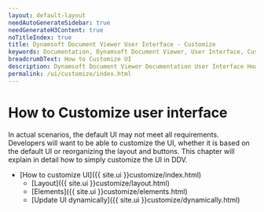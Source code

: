 ```yaml
---
layout: default-layout
needAutoGenerateSidebar: true
needGenerateH3Content: true
noTitleIndex: true
title: Dynamsoft Document Viewer User Interface - Customize
keywords: Documentation, Dynamsoft Document Viewer, User Interface, Customize 
breadcrumbText: How to Customize UI
description: Dynamsoft Document Viewer Documentation User Interface How to Customize 
permalink: /ui/customize/index.html
---
```


# How to Customize user interface

In actual scenarios, the default UI may not meet all requirements. Developers will want to be able to customize the UI, whether it is based on the default UI or reorganizing the layout and buttons. This chapter will explain in detail how to simply customize the UI in DDV.

- [How to customize UI]({{ site.ui }}customize/index.html)
    - [Layout]({{ site.ui }}customize/layout.html)
    - [Elements]({{ site.ui }}customize/elements.html)
    - [Update UI dynamically]({{ site.ui }}customize/dynamically.html)